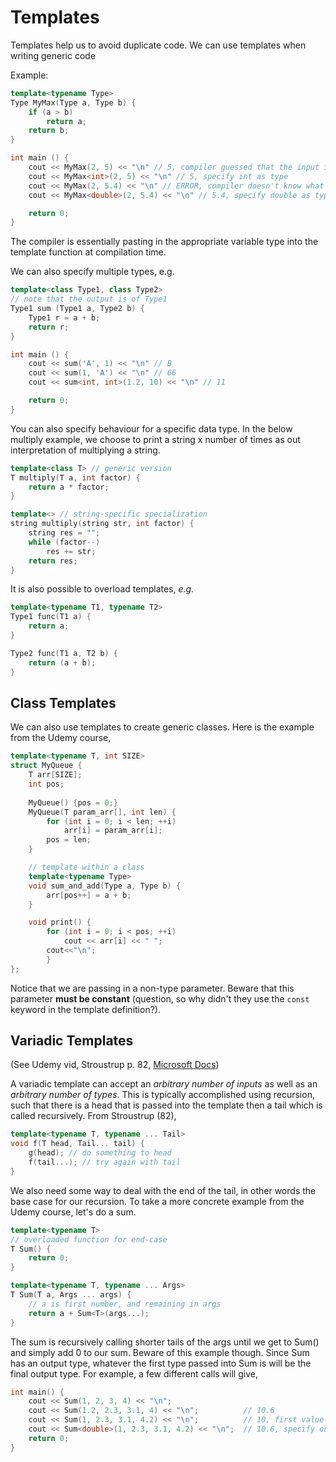 # Templates

Templates help us to avoid duplicate code. We can use templates when writing generic code

Example:

```cpp
template<typename Type>
Type MyMax(Type a, Type b) {
    if (a > b)
        return a;
    return b;
}

int main () {
    cout << MyMax(2, 5) << "\n" // 5, compiler guessed that the input is int
    cout << MyMax<int>(2, 5) << "\n" // 5, specify int as type
    cout << MyMax(2, 5.4) << "\n" // ERROR, compiler doesn't know what type to use
    cout << MyMax<double>(2, 5.4) << "\n" // 5.4, specify double as type

    return 0;
}
```

The compiler is essentially pasting in the appropriate variable type into the template function at compilation time.

We can also specify multiple types, e.g.

```cpp
template<class Type1, class Type2>
// note that the output is of Type1
Type1 sum (Type1 a, Type2 b) { 
    Type1 r = a + b;
    return r;
}

int main () {
    cout << sum('A', 1) << "\n" // B
    cout << sum(1, 'A') << "\n" // 66
    cout << sum<int, int>(1.2, 10) << "\n" // 11

    return 0;
}
```

You can also specify behaviour for a specific data type. In the below multiply example, we choose to print a string x number of times as out interpretation of multiplying a string.

```cpp
template<class T> // generic version
T multiply(T a, int factor) {
    return a * factor;
}

template<> // string-specific specialization
string multiply(string str, int factor) {
    string res = "";
    while (factor--)
        res += str;
    return res;
}
```

It is also possible to overload templates, *e.g.*

```cpp
template<typename T1, typename T2>
Type1 func(T1 a) {
    return a;
}

Type2 func(T1 a, T2 b) {
    return (a + b);
}
```

## Class Templates

We can also use templates to create generic classes. Here is the example from the Udemy course,

```cpp
template<typename T, int SIZE>
struct MyQueue {
    T arr[SIZE];
    int pos;
    
    MyQueue() {pos = 0;}
    MyQueue(T param_arr[], int len) {
        for (int i = 0; i < len; ++i)
            arr[i] = param_arr[i];
        pos = len;
    }

    // template within a class 
    template<typename Type>
    void sum_and_add(Type a, Type b) {
        arr[pos++] = a + b;
    }

    void print() {
        for (int i = 0; i < pos; ++i)
            cout << arr[i] << " ";
        cout<<"\n";
        }
};
```

Notice that we are passing in a non-type parameter. Beware that this parameter **must be constant** (question, so why didn't they use the `const` keyword in the template definition?).

## Variadic Templates

(See Udemy vid, Stroustrup p. 82, [Microsoft Docs](https://docs.microsoft.com/en-us/cpp/cpp/ellipses-and-variadic-templates?view=msvc-170))

A variadic template can accept an *arbitrary number of inputs* as well as an *arbitrary number of types*. This is typically accomplished using recursion, such that there is a head that is passed into the template then a tail which is called recursively. From Stroustrup (82),

```cpp
template<typename T, typename ... Tail>
void f(T head, Tail... tail) {
    g(head); // do something to head
    f(tail...); // try again with tail
}
```

We also need some way to deal with the end of the tail, in other words the base case for our recursion. To take a more concrete example from the Udemy course, let's do a sum.

```cpp
template<typename T>
// overloaded function for end-case
T Sum() {
    return 0;
}

template<typename T, typename ... Args>
T Sum(T a, Args ... args) {
    // a is first number, and remaining in args
    return a + Sum<T>(args...);
}
```

The sum is recursively calling shorter tails of the args until we get to Sum() and simply add 0 to our sum. Beware of this example though. Since Sum has an output type, whatever the first type passed into Sum is will be the final output type. For example, a few different calls will give,

```cpp
int main() {
	cout << Sum(1, 2, 3, 4) << "\n";
	cout << Sum(1.2, 2.3, 3.1, 4) << "\n";          // 10.6
	cout << Sum(1, 2.3, 3.1, 4.2) << "\n";          // 10, first value an int
	cout << Sum<double>(1, 2.3, 3.1, 4.2) << "\n";  // 10.6, specify output as double
	return 0;
}
```
